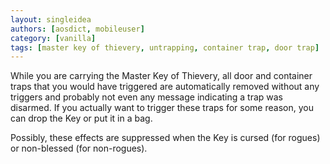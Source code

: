 ```yaml
---
layout: singleidea
authors: [aosdict, mobileuser]
category: [vanilla]
tags: [master key of thievery, untrapping, container trap, door trap]
---
```

While you are carrying the Master Key of Thievery, all door and container traps that you would have triggered are automatically removed without any triggers and probably not even any message indicating a trap was disarmed. If you actually want to trigger these traps for some reason, you can drop the Key or put it in a bag.

Possibly, these effects are suppressed when the Key is cursed (for rogues) or non-blessed (for non-rogues).
